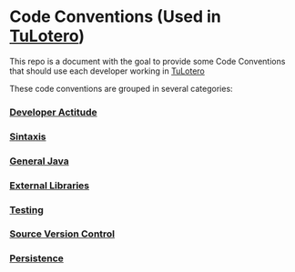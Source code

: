 # Code Conventions (Used in [TuLotero](https://tulotero.es))

This repo is a document with the goal to provide some Code Conventions that should use each developer working in [TuLotero](https://tulotero.es)

These code conventions are grouped in several categories:

### [Developer Actitude](actitude)

### [Sintaxis](sintaxis)

### [General Java](general_java)

### [External Libraries](libraries)

### [Testing](testing)

### [Source Version Control](versioncontrol)

### [Persistence](persistence)